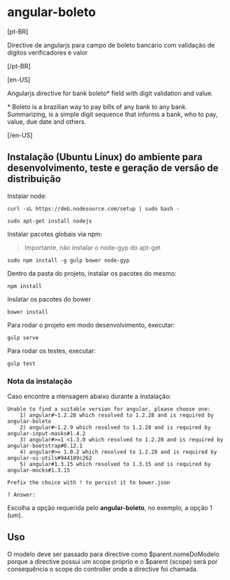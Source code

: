 # angular-boleto
[pt-BR]

Directive de angularjs para campo de boleto bancário com validação de dígitos verificadores e valor

[/pt-BR]

[en-US]

Angularjs directive for bank boleto* field with digit validation and value.

\* Boleto is a brazilian way to pay bills of any bank to any bank. Summarizing, is a simple digit sequence that informs a bank, who to pay, value, due date and others.

[/en-US]


## Instalação (Ubuntu Linux) do ambiente para desenvolvimento, teste e geração de versão de distribuição

Instalar node:

`curl -sL https://deb.nodesource.com/setup | sudo bash -`

`sudo apt-get install nodejs`

Instalar pacotes globais via npm:

> Importante, não instalar o node-gyp do apt-get

`sudo npm install -g gulp bower node-gyp`

Dentro da pasta do projeto, instalar os pacotes do mesmo:

`npm install`

Inslatar os pacotes do bower

`bower install`

Para rodar o projeto em modo desenvolvimento, executar:

`gulp serve`

Para rodar os testes, executar:

`gulp test`


### Nota da instalação

Caso encontre a mensagem abaixo durante a instalação:

```
Unable to find a suitable version for angular, please choose one:
    1) angular#~1.2.28 which resolved to 1.2.28 and is required by angular-boleto
    2) angular#~1.2.9 which resolved to 1.2.28 and is required by angular-input-masks#1.4.2
    3) angular#>=1 <1.3.0 which resolved to 1.2.28 and is required by angular-bootstrap#0.12.1
    4) angular#>= 1.0.2 which resolved to 1.2.28 and is required by angular-ui-utils#944109c262
    5) angular#1.3.15 which resolved to 1.3.15 and is required by angular-mocks#1.3.15

Prefix the choice with ! to persist it to bower.json

? Answer: 
```

Escolha a opção requerida pelo **angular-boleto**, no exemplo, a opção 1 (um).


## Uso

O modelo deve ser passado para directive como $parent.nomeDoModelo porque a directive possui um scope próprio e o $parent (scope) será por consequência o scope do controller onde a directive foi chamada.
